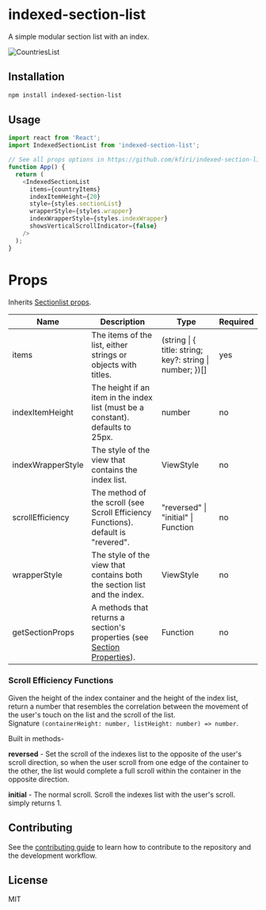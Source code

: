 # indexed-section-list

A simple modular section list with an index.

![CountriesList](https://user-images.githubusercontent.com/31252902/92656462-c429ac80-f2fb-11ea-8db6-f0615380992e.gif)

## Installation

```sh
npm install indexed-section-list
```

## Usage

```js
import react from 'React';
import IndexedSectionList from 'indexed-section-list';

// See all props options in https://github.com/kfiri/indexed-section-list#props
function App() {
  return (
    <IndexedSectionList
      items={countryItems}
      indexItemHeight={20}
      style={styles.sectionList}
      wrapperStyle={styles.wrapper}
      indexWrapperStyle={styles.indexWrapper}
      showsVerticalScrollIndicator={false}
    />
  );
}
```

# Props

Inherits [Sectionlist props](https://reactnative.dev/docs/sectionlist#props).

| Name              | Description                                                                                                                          | Type                                                     | Required |
| ----------------- | ------------------------------------------------------------------------------------------------------------------------------------ | -------------------------------------------------------- | -------- |
| items             | The items of the list, either strings or objects with titles.                                                                        | (string \| { title: string; key?: string \| number; })[] | yes      |
| indexItemHeight   | The height if an item in the index list (must be a constant). defaults to 25px.                                                      | number                                                   | no       |
| indexWrapperStyle | The style of the view that contains the index list.                                                                                  | ViewStyle                                                | no       |
| scrollEfficiency  | The method of the scroll (see Scroll Efficiency Functions). default is "revered".                                                    | "reversed" \| "initial" \| Function                      | no       |
| wrapperStyle      | The style of the view that contains both the section list and the index.                                                             | ViewStyle                                                | no       |
| getSectionProps   | A methods that returns a section's properties (see [Section Properties](https://reactnative.dev/docs/sectionlist#type-definitions)). | Function                                                 | no       |

### Scroll Efficiency Functions

Given the height of the index container and the height of the index list, return a number that resembles the correlation between the movement of the user's touch on the list and the scroll of the list.  
Signature `(containerHeight: number, listHeight: number) => number`.

Built in methods-

**reversed** - Set the scroll of the indexes list to the opposite of the user's scroll direction,
so when the user scroll from one edge of the container to the other, the list would complete a full scroll within the container in the opposite direction.

**initial** - The normal scroll. Scroll the indexes list with the user's scroll. simply returns 1.

## Contributing

See the [contributing guide](CONTRIBUTING.md) to learn how to contribute to the repository and the development workflow.

## License

MIT
